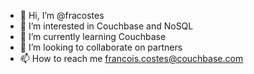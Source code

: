 - 👋 Hi, I’m @fracostes
- 👀 I’m interested in Couchbase and NoSQL
- 🌱 I’m currently learning Couchbase
- 💞️ I’m looking to collaborate on partners
- 📫 How to reach me francois.costes@couchbase.com

<!---
fracostes/fracostes is a ✨ special ✨ repository because its `README.md` (this file) appears on your GitHub profile.
You can click the Preview link to take a look at your changes.
--->
